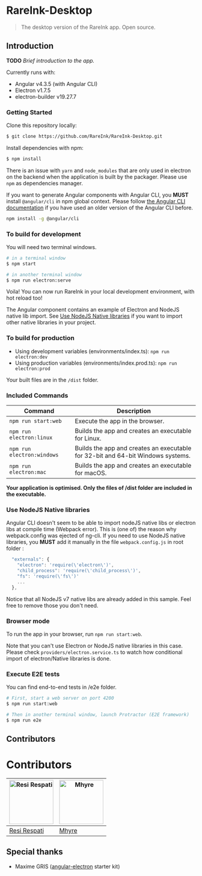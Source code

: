 # RareInk-Desktop

> The desktop version of the RareInk app. Open source.

## Introduction

**TODO** *Brief introduction to the app.*

Currently runs with:

- Angular v4.3.5 (with Angular CLI)
- Electron v1.7.5
- electron-builder v19.27.7

### Getting Started

Clone this repository locally:

``` bash
$ git clone https://github.com/RareInk/RareInk-Desktop.git
```

Install dependencies with npm:

``` bash
$ npm install
```

There is an issue with `yarn` and `node_modules` that are only used in electron on the backend when the application is built by the packager. Please use `npm` as dependencies manager.

If you want to generate Angular components with Angular CLI, you **MUST** install `@angular/cli` in npm global context. Please follow [the Angular CLI documentation](https://github.com/angular/angular-cli) if you have used an older version of the Angular CLI before.

``` bash
npm install -g @angular/cli
```

### To build for development

You will need two terminal windows.

```bash
# in a terminal window
$ npm start

# in another terminal window
$ npm run electron:serve
```

Voila! You can now run RareInk in your local development environment, with hot reload too!

The Angular component contains an example of Electron and NodeJS native lib import. See [Use NodeJS Native libraries](#use-nodejs-native-libraries) if you want to import other native libraries in your project.

### To build for production

* Using development variables (environments/index.ts): `npm run electron:dev`
* Using production variables (environments/index.prod.ts): `npm run electron:prod`

Your built files are in the `/dist` folder.

### Included Commands

|Command | Description |
| -- | -- |
| `npm run start:web` | Execute the app in the browser. |
| `npm run electron:linux` | Builds the app and creates an executable for Linux. |
| `npm run electron:windows` | Builds the app and creates an executable for 32-bit and 64-bit Windows systems. |
| `npm run electron:mac` | Builds the app and creates an executable for macOS. |

**Your application is optimised. Only the files of /dist folder are included in the executable.**

### Use NodeJS Native libraries

Angular CLI doesn't seem to be able to import nodeJS native libs or electron libs at compile time (Webpack error). This is (one of) the reason why webpack.config was ejected of ng-cli.
If you need to use NodeJS native libraries, you **MUST** add it manually in the file `webpack.config.js` in root folder :

```javascript
  "externals": {
    "electron": 'require(\'electron\')',
    "child_process": 'require(\'child_process\')',
    "fs": 'require(\'fs\')'
    ...
  },
```

Notice that all NodeJS v7 native libs are already added in this sample. Feel free to remove those you don't need.

### Browser mode

To run the app in your browser, run `npm run start:web`.

Note that you can't use Electron or NodeJS native libraries in this case. Please check `providers/electron.service.ts` to watch how conditional import of electron/Native libraries is done.

### Execute E2E tests

You can find end-to-end tests in /e2e folder.

```bash
# First, start a web server on port 4200
$ npm run start:web

# Then in another terminal window, launch Protractor (E2E framework)
$ npm run e2e
```

## Contributors

# Contributors

[<img alt="Resi Respati" src="https://avatars2.githubusercontent.com/u/5663877?v=3&s=117" width="117">](https://github.com/resir014) | [<img alt="Mhyre" src="https://avatars2.githubusercontent.com/u/30327817?v=3&s=117" width="117">](https://github.com/eryhM)
| --- | --- |
| [Resi Respati](https://github.com/resir014) | [Mhyre](https://github.com/eryhM) |

## Special thanks

* Maxime GRIS ([angular-electron](https://github.com/maximegris/angular-electron) starter kit)
